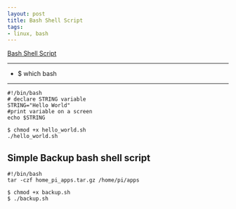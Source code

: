 ```yaml
---
layout: post
title: Bash Shell Script
tags:
- linux, bash
---
```


[Bash Shell Script](https://linuxconfig.org/bash-scripting-tutorial)

---
- $ which bash
---

```
#!/bin/bash
# declare STRING variable
STRING="Hello World"
#print variable on a screen
echo $STRING
```

```
$ chmod +x hello_world.sh
./hello_world.sh
 ```
## Simple Backup bash shell script

```
#!/bin/bash
tar -czf home_pi_apps.tar.gz /home/pi/apps
```
```
$ chmod +x backup.sh
$ ./backup.sh
```
